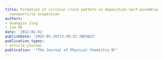 ```yaml
---
title: Formation of circular crack pattern in deposition self-assembled by drying
  nanoparticle suspension
authors:
- Guangyin Jing
- Jun Ma
date: '2012-01-01'
publishDate: '2025-05-26T13:36:33.780382Z'
publication_types:
- article-journal
publication: '*The Journal of Physical Chemistry B*'
---
```

